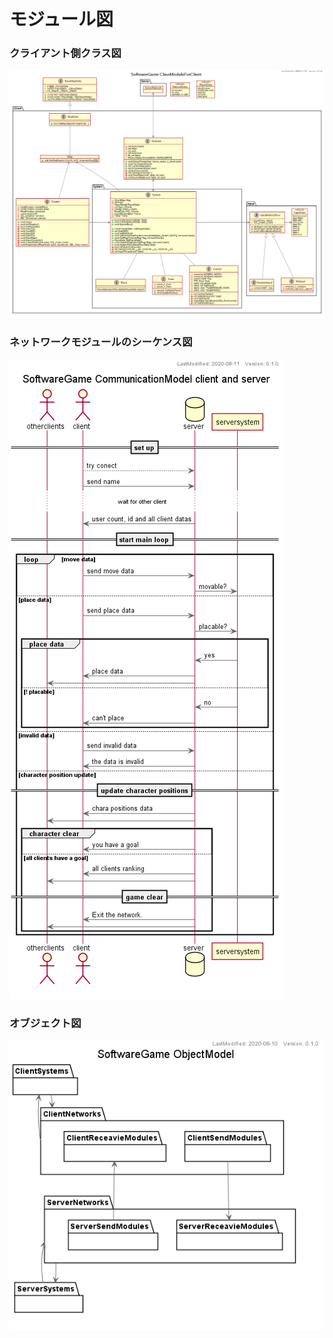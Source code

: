 # モジュール図

### クライアント側クラス図
![client-class-diagram](../../class-diagram/Outputs/SG_ClassModuleForClient.png)

### ネットワークモジュールのシーケンス図
![communication-model-image](../../class-diagram/Outputs/SG_CommunicationModel.png)

<!--### データフロー図
//![client-data-module](../../class-diagram/Outputs/SG_DataModule.png)-->

### オブジェクト図
![object-image](../../class-diagram/Outputs/SG_ObjectModel.png)
